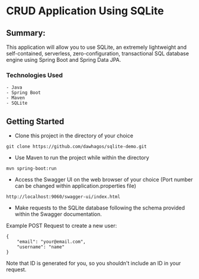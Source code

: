 # CRUD Application Using SQLite

## Summary:

This application will allow you to use SQLite, an extremely lightweight and self-contained, serverless,
zero-configuration, transactional SQL database engine using Spring Boot and Spring Data JPA.

### Technologies Used

```
- Java
- Spring Boot
- Maven
- SQLite
```

## Getting Started
- Clone this project in the directory of your choice
```
git clone https://github.com/dawhagos/sqlite-demo.git
```
- Use Maven to run the project while within the directory
```
mvn spring-boot:run
```
- Access the Swagger UI on the web browser of your choice (Port number can be changed within application.properties file)
```
http://localhost:9060/swagger-ui/index.html
```
- Make requests to the SQLite database following the schema provided within the Swagger documentation.

Example POST Request to create a new user:
```
{
    "email": "your@email.com",
    "username": "name"
}
```
Note that ID is generated for you, so you shouldn't include an ID in your request.


